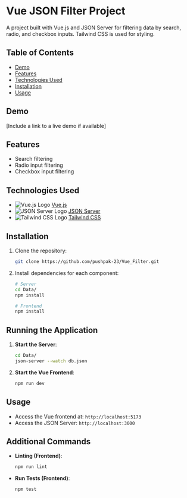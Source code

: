 
# Vue JSON Filter Project

<!-- Project Description -->
A project built with Vue.js and JSON Server for filtering data by search, radio, and checkbox inputs. Tailwind CSS is used for styling.

<!-- Table of Contents -->
## Table of Contents

- [Demo](#demo)
- [Features](#features)
- [Technologies Used](#technologies-used)
- [Installation](#installation)
- [Usage](#usage)

<!-- Demo -->
## Demo

[Include a link to a live demo if available]

<!-- Features -->
## Features

- Search filtering
- Radio input filtering
- Checkbox input filtering

<!-- Technologies Used -->
## Technologies Used

- ![Vue.js Logo](https://vuejs.org/images/logo.png) [Vue.js](https://vuejs.org/)
- ![JSON Server Logo](https://github.com/typicode/json-server/raw/master/src/cli/assets/logo.png) [JSON Server](https://github.com/typicode/json-server)
- ![Tailwind CSS Logo](https://tailwindcss.com/_next/static/media/tailwindcss-mark.0d7f3d65fde928b3980c0db096df5374.svg) [Tailwind CSS](https://tailwindcss.com/)


<!-- Installation -->
## Installation

1. Clone the repository:

   ```bash
   git clone https://github.com/pushpak-23/Vue_Filter.git
2. Install dependencies for each component:

    ```bash
    # Server
    cd Data/
    npm install

    # Frontend
    npm install
    ```

## Running the Application

1. **Start the Server**:

    ```bash
    cd Data/
    json-server --watch db.json
    ```

2. **Start the Vue Frontend**:

    ```bash
    npm run dev
    ```
## Usage

- Access the Vue frontend at: `http://localhost:5173`
- Access the JSON Server: `http://localhost:3000`

## Additional Commands

- **Linting (Frontend)**:

    ```bash
    npm run lint
    ```

- **Run Tests (Frontend)**:

    ```bash
    npm test
    ```

